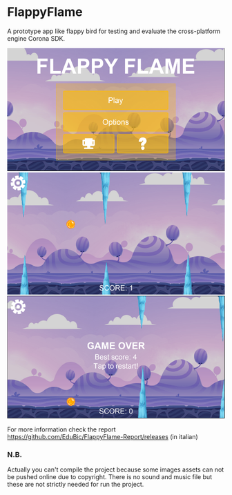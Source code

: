 # FlappyFlame
A prototype app like flappy bird for testing and evaluate the cross-platform engine Corona SDK.

![game menu](https://github.com/EduBic/FlappyFlame/blob/master/README-img/coronaMenu.png)
![in game](https://github.com/EduBic/FlappyFlame/blob/master/README-img/coronaGame.png)
![game over](https://github.com/EduBic/FlappyFlame/blob/master/README-img/coronaGameOver.png)


For more information check the report https://github.com/EduBic/FlappyFlame-Report/releases (in italian)

### N.B.
Actually you can't compile the project because some images assets can not be pushed online due to copyright.
There is no sound and music file but these are not strictly needed for run the project.
